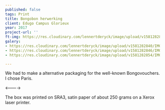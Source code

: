 ```yaml
---
published: false
tags: Print
title: Bongobon herwerking
client: Edugo Campus Glorieux
year: 2017
project-url: ''
ft-img: https://res.cloudinary.com/lennertderyck/image/upload/v1581282846/IMG_20170529_151707-compressor_sldodc.jpg
galery:
- https://res.cloudinary.com/lennertderyck/image/upload/v1581282840/IMG_20170529_151736_r6tmro.jpg
- https://res.cloudinary.com/lennertderyck/image/upload/v1581282846/IMG_20170529_151707-compressor_sldodc.jpg
- https://res.cloudinary.com/lennertderyck/image/upload/v1581282854/IMG_20170529_151747-compressor_dzivv3.jpg

---
```

We had to make a alternative packaging for the well-known Bongovouchers. I chose Paris.

<---->

The box was printed on SRA3, satin paper of about 250 grams on a Xerox laser printer.